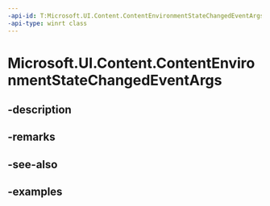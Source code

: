 ```yaml
---
-api-id: T:Microsoft.UI.Content.ContentEnvironmentStateChangedEventArgs
-api-type: winrt class
---
```


# Microsoft.UI.Content.ContentEnvironmentStateChangedEventArgs

<!--
public sealed class ContentEnvironmentStateChangedEventArgs
-->


## -description

## -remarks

## -see-also

## -examples


